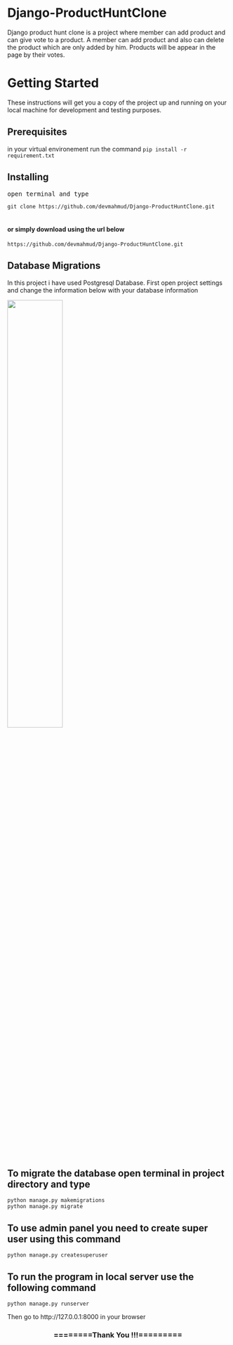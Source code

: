 # Django-ProductHuntClone
Django product hunt clone is a project where member can add product and can give vote to a product. A member can add product and also can delete the product which are only added by him. Products will be appear in the page by their votes. 

<h1>Getting Started</h1>
<p>These instructions will get you a copy of the project up and running on your local machine for development and testing purposes.</p>

<h2>Prerequisites</h2>
in your virtual environement run the command <code>pip install -r requirement.txt</code>

<h2>Installing</h2>
<pre>open terminal and type</pre>
<code>git clone https://github.com/devmahmud/Django-ProductHuntClone.git</code><br><br>

<h4>or simply download using the url below</h4>
<code>https://github.com/devmahmud/Django-ProductHuntClone.git</code><br>
 
<h2>Database Migrations</h2>
<p>In this project i have used Postgresql Database.
First open project settings and change the information below with your database information
</p>
<div align="left">
    <img src="https://user-images.githubusercontent.com/19981097/50547153-a4a13c00-0c5e-11e9-992c-fecc1d186055.jpg" width="50%"</img> 
</div>

<h2>To migrate the database open terminal in project directory and type</h2>
<code>python manage.py makemigrations</code><br>
<code>python manage.py migrate</code>

<h2>To use admin panel you need to create super user using this command </h2>
<code>python manage.py createsuperuser</code>

<h2> To run the program in local server use the following command </h2>
<code>python manage.py runserver</code>

<p>Then go to http://127.0.0.1:8000 in your browser</p>

<div align="center">
    <h3>========Thank You !!!=========</h3>
</div>
